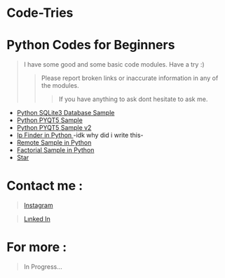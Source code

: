 # Code-Tries

# Python Codes for Beginners
> I have some good and some basic code modules. Have a try :)
>> Please report broken links or inaccurate information in any of the modules.
>>> If you have anything to ask dont hesitate to ask me.

+ [Python SQLite3 Database Sample](https://github.com/SuzuyaJzo/Code-Tries/blob/main/database_sql)
+ [Python PYQT5 Sample](https://github.com/SuzuyaJzo/Code-Tries/blob/main/widget_pyqt)
+ [Python PYQT5 Sample v2](https://github.com/SuzuyaJzo/Code-Tries/blob/main/pyqt52)
+ [Ip Finder in Python ](https://github.com/SuzuyaJzo/Code-Tries/blob/main/ip_find)-idk why did i write this-
+ [Remote Sample in Python](https://github.com/SuzuyaJzo/Code-Tries/blob/main/remote)
+ [Factorial Sample in Python](https://github.com/SuzuyaJzo/Code-Tries/blob/main/fac)
+ [Star](https://github.com/SuzuyaJzo/Code-Tries/blob/main/star)
  

# Contact me :
  > [Instagram](https://www.instagram.com/ege.g.smr?igsh=MTVsd2ZoaWV5MzNqYg==)

  > [Lınked In](https://tr.linkedin.com/in/ahmet-ege-s%C3%BCmer-a570942b3)

# For more :

> In Progress...
